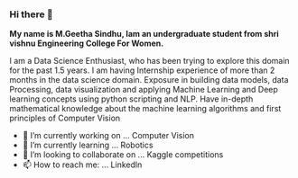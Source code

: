 ### Hi there 👋

 **My name is M.Geetha Sindhu, Iam an undergraduate student from shri vishnu Engineering College For Women.** 
 
I am a Data Science Enthusiast, who has been trying to explore this domain for the past 1.5 years. I am having Internship experience of more than 2 months in the data science domain. Exposure in building data models, data Processing, data visualization and applying Machine Learning and Deep learning concepts using python scripting and NLP. Have in-depth mathematical knowledge about the machine learning algorithms and first principles of Computer Vision 

 
- 🔭 I’m currently working on ... Computer Vision
- 🌱 I’m currently learning ... Robotics
- 👯 I’m looking to collaborate on ... Kaggle competitions
- 📫 How to reach me: ... Linkedln
